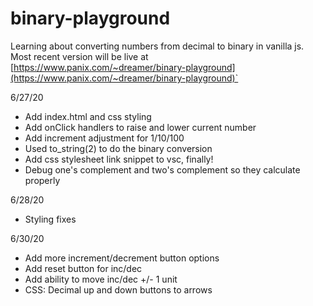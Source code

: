 # binary-playground
Learning about converting numbers from decimal to binary in vanilla js.
Most recent version will be live at [https://www.panix.com/~dreamer/binary-playground](https://www.panix.com/~dreamer/binary-playground)`

6/27/20 
* Add index.html and css styling
* Add onClick handlers to raise and lower current number
* Add increment adjustment for 1/10/100
* Used to_string(2) to do the binary conversion
* Add css stylesheet link snippet to vsc, finally!
* Debug one's complement and two's complement so they calculate properly

6/28/20 
* Styling fixes

6/30/20
* Add more increment/decrement button options
* Add reset button for inc/dec
* Add ability to move inc/dec +/- 1 unit
* CSS: Decimal up and down buttons to arrows
